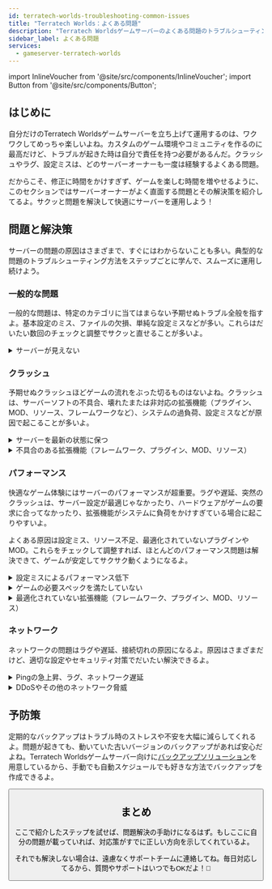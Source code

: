 ```yaml
---
id: terratech-worlds-troubleshooting-common-issues
title: "Terratech Worlds：よくある問題"
description: "Terratech Worldsゲームサーバーのよくある問題のトラブルシューティングと解決方法をチェックして、快適なゲーム体験を → 今すぐ詳しく見る"
sidebar_label: よくある問題
services:
  - gameserver-terratech-worlds
---
```


import InlineVoucher from '@site/src/components/InlineVoucher';
import Button from '@site/src/components/Button';

## はじめに

自分だけのTerratech Worldsゲームサーバーを立ち上げて運用するのは、ワクワクしてめっちゃ楽しいよね。カスタムのゲーム環境やコミュニティを作るのに最高だけど、トラブルが起きた時は自分で責任を持つ必要があるんだ。クラッシュやラグ、設定ミスは、どのサーバーオーナーも一度は経験するよくある問題。

だからこそ、修正に時間をかけすぎず、ゲームを楽しむ時間を増やせるように、このセクションではサーバーオーナーがよく直面する問題とその解決策を紹介してるよ。サクッと問題を解決して快適にサーバーを運用しよう！


<InlineVoucher />



## 問題と解決策

サーバーの問題の原因はさまざまで、すぐにはわからないことも多い。典型的な問題のトラブルシューティング方法をステップごとに学んで、スムーズに運用し続けよう。

### 一般的な問題
一般的な問題は、特定のカテゴリに当てはまらない予期せぬトラブル全般を指すよ。基本設定のミス、ファイルの欠損、単純な設定ミスなどが多い。これらはだいたい数回のチェックと調整でサクッと直せることが多いよ。

<details>
  <summary>サーバーが見えない</summary>

サーバーが見えない原因は、初期化が正常に完了していない場合が多い。例えば、設定ミスやファイルの破損が考えられるよ。詳細はサーバーコンソールやログファイルで確認できることが多い。また、サーバーリストのフィルター設定が間違っていてサーバーが表示されていない可能性もあるから、そちらもチェックしよう。

</details>


### クラッシュ

予期せぬクラッシュほどゲームの流れをぶった切るものはないよね。クラッシュは、サーバーソフトの不具合、壊れたまたは非対応の拡張機能（プラグイン、MOD、リソース、フレームワークなど）、システムの過負荷、設定ミスなどが原因で起こることが多いよ。

<details>
  <summary>サーバーを最新の状態に保つ</summary>

ゲームサーバーは最新バージョンで運用するのが安定性・セキュリティ・互換性のために超重要。ゲームのアップデートやフレームワークの変更、サードパーティツールの改変があると、古いバージョンのサーバーは深刻な問題を起こすことがあるよ。

古いゲームサーバーはクラッシュしたり、予期しない挙動をしたり、起動すらできなくなることもあるから注意してね。

![img](https://screensaver01.zap-hosting.com/index.php/s/JXLHyHeMJqErHLJ/preview)


</details>

<details>
  <summary>不具合のある拡張機能（フレームワーク、プラグイン、MOD、リソース）</summary>

クラッシュの原因は、不具合や古い拡張機能であることが多いよ。フレームワーク、プラグイン、MOD、リソースのいずれでも、最新のゲームバージョンに対応していなかったり、コードにバグがあると問題が起きるんだ。

複数の問題ある拡張機能が絡むと、予期せぬクラッシュやフリーズ、エラーが発生しやすい。原因が拡張機能だと思ったら、一旦無効化してサーバーが安定するか試してみて。これで問題のある拡張機能を特定できるよ。

使っている拡張機能はすべて最新で、メンテナンスされていて、現在のゲームバージョンとの互換性が確認されていることを必ずチェックしよう。そうすればクラッシュやダウンタイムを防げるよ。

クラッシュの根本原因を特定するには、追加コンテンツを一時的に無効化してみるのが効果的。最小限のセットアップから始めて問題が続くか確認し、問題が消えたら拡張機能やMOD、リソースを一つずつ戻しながらテストしよう。この段階的な方法で問題の要因を特定できるし、推測じゃなく証拠に基づいたトラブルシューティングができるよ。

</details>

### パフォーマンス

快適なゲーム体験にはサーバーのパフォーマンスが超重要。ラグや遅延、突然のクラッシュは、サーバー設定が最適じゃなかったり、ハードウェアがゲームの要求に合ってなかったり、拡張機能がシステムに負荷をかけすぎている場合に起こりやすいよ。

よくある原因は設定ミス、リソース不足、最適化されていないプラグインやMOD。これらをチェックして調整すれば、ほとんどのパフォーマンス問題は解決できて、ゲームが安定してサクサク動くようになるよ。

<details>
  <summary>設定ミスによるパフォーマンス低下</summary>

間違った設定や調整不足は、リソースの無駄遣いを招いてラグやカクつきの原因になるよ。ゲームやサーバーの規模に合った推奨設定を使っているか確認しよう。必要なら設定を見直して、できるだけ効率よくサーバーを動かせるようにしよう。

設定はコントロールパネルの**設定**セクションから、または**Configs**の設定ファイルを直接編集して変更できるよ。

</details>

<details>
  <summary>ゲームの必要スペックを満たしていない</summary>

ゲームサーバーを快適に安定して動かすには、計画しているプロジェクトに合った構成を選ぶことが超大事。必要スペックはゲームやMOD、プラグイン、リソースの使用状況、想定プレイヤー数によって大きく変わるよ。

ZAP-Hostingでは注文時に推奨の最低構成を案内してる。これは典型的な利用ケースを元にしていて、ラグやクラッシュ、長いロード時間などのパフォーマンス問題を避けるための目安だよ。

![img](https://screensaver01.zap-hosting.com/index.php/s/87ADJdwNAXxXxdk/preview)

この推奨を守るか、必要に応じてスペックを上げて、最高の安定性と快適な体験をプレイヤーに提供しよう。あくまで最低限の推奨だからね。

プロジェクトの規模や追加コンテンツの量によっては、最初からもっと高いスペックが必要だったり、時間とともに必要リソースが増えることもある。その場合はゲームサーバーパッケージのアップグレードが簡単で効果的な解決策だよ。

</details>

<details>
  <summary>最適化されていない拡張機能（フレームワーク、プラグイン、MOD、リソース）</summary>

すべての拡張機能がパフォーマンスを考慮して作られているわけじゃない。フレームワーク、プラグイン、MOD、リソースの中には、機能は動くけど処理が非効率だったり、複雑すぎたり、サーバーリソースに無駄な負荷をかけるものもあるよ。

これが原因でCPU使用率が高くなったり、メモリリーク、ラグ、クラッシュが起きることも。特に複数の非最適化コンポーネントが絡むと問題が顕著になるよ。拡張機能は常にメンテナンスされていて、ドキュメントが充実し、パフォーマンスがテストされているものを使おう。迷ったらコミュニティの評価を参考にしたり、サーバーのパフォーマンスを監視して問題のある要素を特定してね。

パフォーマンス問題の根本原因を特定するには、追加コンテンツを一時的に無効化してみるのが効果的。最小限のセットアップから始めて問題が続くか確認し、問題が消えたら拡張機能やMOD、リソースを一つずつ戻しながらテストしよう。この段階的な方法で問題の要因を特定できるし、推測じゃなく証拠に基づいたトラブルシューティングができるよ。

</details>



### ネットワーク
ネットワークの問題はラグや遅延、接続切れの原因になるよ。原因はさまざまだけど、適切な設定やセキュリティ対策でだいたい解決できるよ。

<details>
  <summary>Pingの急上昇、ラグ、ネットワーク遅延</summary>

Pingの急上昇やラグ、ネットワーク遅延は、CPUパワーやRAM、帯域幅などサーバーのリソース不足が原因のことが多いよ。

また、プレイヤー数が多すぎたり、重いスクリプトやプラグインでサーバーが過負荷になる場合もある。ネットワーク関連では、ルーティングの悪さ、外部の過負荷、プレイヤーから遠い場所にサーバーがあることもレイテンシを増やす要因になるよ。

さらに、バックグラウンドプロセス、不安定なインターネット接続、パケットロス、古いまたは誤設定のサーバーソフトもゲーム中のパフォーマンス問題に影響することがある。

ラグや高Pingが気になるなら、まずはゲームやプロジェクトの推奨スペックを満たしているか確認しよう。プレイヤーに近いサーバー所在地を選ぶのもレイテンシ軽減に効果的。

ルーティング問題や外部ネットワークの問題が疑われる場合は、遠慮なくサポートチームに連絡してね。状況を分析して最適な解決策を一緒に探してくれるよ。


</details>

<details>
  <summary>DDoSやその他のネットワーク脅威</summary>

ゲームサーバーは時々、悪意あるネットワーク攻撃、特にDDoS攻撃のターゲットになることがあるよ。DDoS攻撃は大量のトラフィックでサーバーを圧倒し、ラグや接続切れ、最悪の場合は完全なダウンタイムを引き起こすんだ。他にも、攻撃者がネットワークの脆弱性を狙ったり、繰り返しの接続試行や異常なデータパターンでサーバーの安定性を乱すこともあるよ。

こうした脅威は一般ユーザーの手に負えないことが多いけど、ZAP-Hostingは標準でDDoS保護や高度な防御システムを備えているから安心してね。もしサーバーが攻撃を受けている疑いがあって問題が起きているなら、サポートチームに連絡して助けを求めてね。

</details>






## 予防策

定期的なバックアップはトラブル時のストレスや不安を大幅に減らしてくれるよ。問題が起きても、動いていた古いバージョンのバックアップがあれば安心だよね。Terratech Worldsゲームサーバー向けに[バックアップソリューション](gameserver-backups.md)を用意しているから、手動でも自動スケジュールでも好きな方法でバックアップを作成できるよ。



<Button label="ZAP-Storageにアクセス" link="https://zap-hosting.com/en/customer/home/storage/" block/>






## まとめ

ここで紹介したステップを試せば、問題解決の手助けになるはず。もしここに自分の問題が載っていれば、対応策がすでに正しい方向を示してくれているよ。

それでも解決しない場合は、遠慮なくサポートチームに連絡してね。毎日対応してるから、質問やサポートはいつでもOKだよ！🙂

<InlineVoucher />